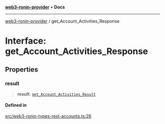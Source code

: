 [**web3-ronin-provider**](../README.md) • **Docs**

***

[web3-ronin-provider](../globals.md) / get\_Account\_Activities\_Response

# Interface: get\_Account\_Activities\_Response

## Properties

### result

> **result**: [`get_Account_Activities_Result`](get_Account_Activities_Result.md)

#### Defined in

[src/web3-ronin-types-rest-accounts.ts:26](https://github.com/chuacw/web3-ronin-provider/blob/1a659b81d9c7d7afbced0ae2b11550f4f6c0a233/src/web3-ronin-types-rest-accounts.ts#L26)
